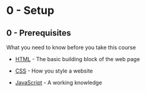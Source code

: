 # 0 - Setup
## 0 - Prerequisites
What you need to know before you take this course

* [HTML](https://developer.mozilla.org/en-US/docs/Web/HTML) - The basic building block of the web page

* [CSS](https://developer.mozilla.org/en-US/docs/Web/CSS) - How you style a website

* [JavaScript](https://developer.mozilla.org/en-US/docs/Web/JavaScript) - A working knowledge

